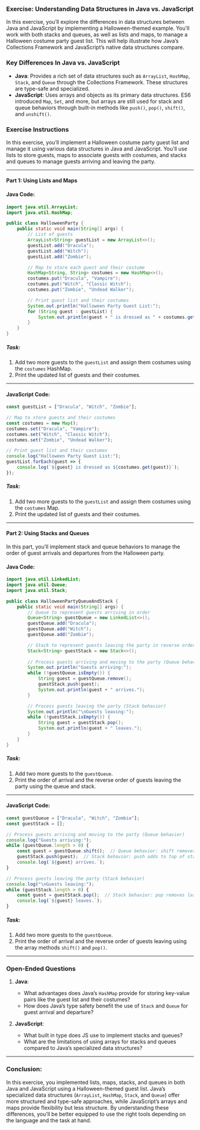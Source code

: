 ### Exercise: Understanding Data Structures in Java vs. JavaScript

In this exercise, you’ll explore the differences in data structures between Java and JavaScript by implementing a Halloween-themed example. You’ll work with both stacks and queues, as well as lists and maps, to manage a Halloween costume party guest list. This will help illustrate how Java’s Collections Framework and JavaScript’s native data structures compare.

### **Key Differences** **In Java vs. JavaScript**

- **Java**: Provides a rich set of data structures such as `ArrayList`, `HashMap`, `Stack`, and `Queue` through the Collections Framework. These structures are type-safe and specialized.
- **JavaScript**: Uses arrays and objects as its primary data structures. ES6 introduced `Map`, `Set`, and more, but arrays are still used for stack and queue behaviors through built-in methods like `push()`, `pop()`, `shift()`, and `unshift()`.

### **Exercise Instructions**

In this exercise, you’ll implement a Halloween costume party guest list and manage it using various data structures in Java and JavaScript. You'll use lists to store guests, maps to associate guests with costumes, and stacks and queues to manage guests arriving and leaving the party.

---

#### **Part 1: Using Lists and Maps**

#### **Java Code**:

```java
import java.util.ArrayList;
import java.util.HashMap;

public class HalloweenParty {
    public static void main(String[] args) {
        // List of guests
        ArrayList<String> guestList = new ArrayList<>();
        guestList.add("Dracula");
        guestList.add("Witch");
        guestList.add("Zombie");

        // Map to store each guest and their costume
        HashMap<String, String> costumes = new HashMap<>();
        costumes.put("Dracula", "Vampire");
        costumes.put("Witch", "Classic Witch");
        costumes.put("Zombie", "Undead Walker");

        // Print guest list and their costumes
        System.out.println("Halloween Party Guest List:");
        for (String guest : guestList) {
            System.out.println(guest + " is dressed as " + costumes.get(guest));
        }
    }
}
```

##### **Task**:
1. Add two more guests to the `guestList` and assign them costumes using the `costumes` HashMap.
2. Print the updated list of guests and their costumes.

---

#### **JavaScript Code**:

```javascript
const guestList = ["Dracula", "Witch", "Zombie"];

// Map to store guests and their costumes
const costumes = new Map();
costumes.set("Dracula", "Vampire");
costumes.set("Witch", "Classic Witch");
costumes.set("Zombie", "Undead Walker");

// Print guest list and their costumes
console.log("Halloween Party Guest List:");
guestList.forEach(guest => {
    console.log(`${guest} is dressed as ${costumes.get(guest)}`);
});
```

##### **Task**:
1. Add two more guests to the `guestList` and assign them costumes using the `costumes` Map.
2. Print the updated list of guests and their costumes.

---

#### **Part 2: Using Stacks and Queues**

In this part, you’ll implement stack and queue behaviors to manage the order of guest arrivals and departures from the Halloween party.

#### **Java Code**:

```java
import java.util.LinkedList;
import java.util.Queue;
import java.util.Stack;

public class HalloweenPartyQueueAndStack {
    public static void main(String[] args) {
        // Queue to represent guests arriving in order
        Queue<String> guestQueue = new LinkedList<>();
        guestQueue.add("Dracula");
        guestQueue.add("Witch");
        guestQueue.add("Zombie");

        // Stack to represent guests leaving the party in reverse order
        Stack<String> guestStack = new Stack<>();
        
        // Process guests arriving and moving to the party (Queue behavior)
        System.out.println("Guests arriving:");
        while (!guestQueue.isEmpty()) {
            String guest = guestQueue.remove();
            guestStack.push(guest);
            System.out.println(guest + " arrives.");
        }

        // Process guests leaving the party (Stack behavior)
        System.out.println("\nGuests leaving:");
        while (!guestStack.isEmpty()) {
            String guest = guestStack.pop();
            System.out.println(guest + " leaves.");
        }
    }
}
```

##### **Task**:
1. Add two more guests to the `guestQueue`.
2. Print the order of arrival and the reverse order of guests leaving the party using the queue and stack.

---

#### **JavaScript Code**:

```javascript
const guestQueue = ["Dracula", "Witch", "Zombie"];
const guestStack = [];

// Process guests arriving and moving to the party (Queue behavior)
console.log("Guests arriving:");
while (guestQueue.length > 0) {
    const guest = guestQueue.shift();  // Queue behavior: shift removes first element
    guestStack.push(guest);  // Stack behavior: push adds to top of stack
    console.log(`${guest} arrives.`);
}

// Process guests leaving the party (Stack behavior)
console.log("\nGuests leaving:");
while (guestStack.length > 0) {
    const guest = guestStack.pop();  // Stack behavior: pop removes last element
    console.log(`${guest} leaves.`);
}
```

##### **Task**:
1. Add two more guests to the `guestQueue`.
2. Print the order of arrival and the reverse order of guests leaving using the array methods `shift()` and `pop()`.

---

### **Open-Ended Questions**

1. **Java**:
   - What advantages does Java’s `HashMap` provide for storing key-value pairs like the guest list and their costumes?
   - How does Java’s type safety benefit the use of `Stack` and `Queue` for guest arrival and departure?

2. **JavaScript**:
   - What built in type does JS use to implement stacks and queues? 
   - What are the limitations of using arrays for stacks and queues compared to Java’s specialized data structures?
   
---

### **Conclusion**:

In this exercise, you implemented lists, maps, stacks, and queues in both Java and JavaScript using a Halloween-themed guest list. Java’s specialized data structures (`ArrayList`, `HashMap`, `Stack`, and `Queue`) offer more structured and type-safe approaches, while JavaScript’s arrays and maps provide flexibility but less structure. By understanding these differences, you’ll be better equipped to use the right tools depending on the language and the task at hand.